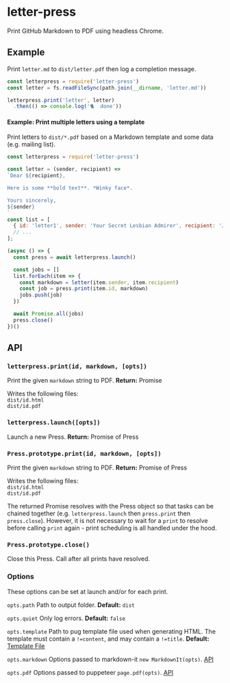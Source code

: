 # letter-press

Print GitHub Markdown to PDF using headless Chrome.

## Example

Print `letter.md` to `dist/letter.pdf` then log a completion message.

```js
const letterpress = require('letter-press')
const letter = fs.readFileSync(path.join(__dirname, 'letter.md'))

letterpress.print('letter', letter)
  .then(() => console.log('🐈  done'))
```

#### Example: Print multiple letters using a template

Print letters to `dist/*.pdf` based on a Markdown template and some data (e.g. mailing list).

```js
const letterpress = require('letter-press')

const letter = (sender, recipient) =>
`Dear ${recipient},

Here is some **bold text**. *Winky face*.

Yours sincerely,
${sender}
`
const list = [
  { id: 'letter1', sender: 'Your Secret Lesbian Admirer', recipient: 'John' }
  // ...
];

(async () => {
  const press = await letterpress.launch()

  const jobs = []
  list.forEach(item => {
    const markdown = letter(item.sender, item.recipient)
    const job = press.print(item.id, markdown)
    jobs.push(job)
  })

  await Promise.all(jobs)
  press.close()
})()
```

## API

### `letterpress.print(id, markdown, [opts])`
Print the given `markdown` string to PDF. **Return:** Promise

Writes the following files:<br>
`dist/id.html`<br>
`dist/id.pdf`

### `letterpress.launch([opts])`
Launch a new Press. **Return:** Promise of Press

### `Press.prototype.print(id, markdown, [opts])`
Print the given `markdown` string to PDF. **Return:** Promise of Press

Writes the following files:<br>
`dist/id.html`<br>
`dist/id.pdf`

The returned Promise resolves with the Press object so that tasks can be chained together (e.g. `letterpress.launch` then `press.print` then `press.close`). However, it is not necessary to wait for a `print` to resolve before calling `print` again - print scheduling is all handled under the hood.

### `Press.prototype.close()`
Close this Press. Call after all prints have resolved.

### Options
These options can be set at launch and/or for each print.

`opts.path` Path to output folder. **Default:** `dist`

`opts.quiet` Only log errors. **Default:** `false`

`opts.template` Path to pug template file used when generating HTML. The template must contain a `!=content`, and may contain a `!=title`. **Default:** [Template File](https://github.com/srilq/letter-press/blob/master/ghmd.pug)

`opts.markdown` Options passed to markdown-it `new MarkdownIt(opts)`. [API](https://github.com/markdown-it/markdown-it#api)

`opts.pdf` Options passed to puppeteer `page.pdf(opts)`. [API](https://github.com/GoogleChrome/puppeteer/blob/master/docs/api.md#pagepdfoptions)
